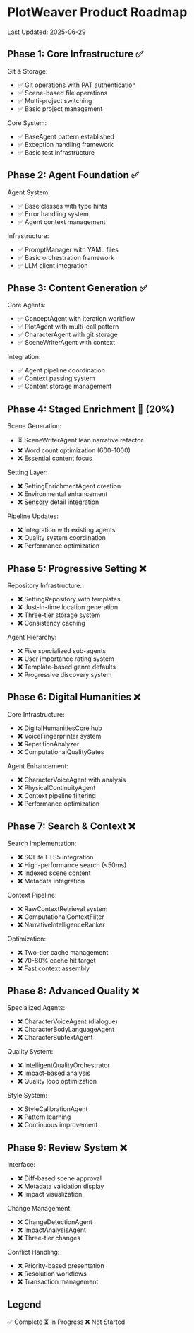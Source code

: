 # PlotWeaver Product Roadmap
Last Updated: 2025-06-29

## Phase 1: Core Infrastructure ✅

Git & Storage:
- ✅ Git operations with PAT authentication
- ✅ Scene-based file operations
- ✅ Multi-project switching
- ✅ Basic project management

Core System:
- ✅ BaseAgent pattern established
- ✅ Exception handling framework
- ✅ Basic test infrastructure

## Phase 2: Agent Foundation ✅

Agent System:
- ✅ Base classes with type hints
- ✅ Error handling system
- ✅ Agent context management

Infrastructure:
- ✅ PromptManager with YAML files
- ✅ Basic orchestration framework
- ✅ LLM client integration

## Phase 3: Content Generation ✅

Core Agents:
- ✅ ConceptAgent with iteration workflow
- ✅ PlotAgent with multi-call pattern
- ✅ CharacterAgent with git storage
- ✅ SceneWriterAgent with context

Integration:
- ✅ Agent pipeline coordination
- ✅ Context passing system
- ✅ Content storage management

## Phase 4: Staged Enrichment 🚧 (20%)

Scene Generation:
- ⏳ SceneWriterAgent lean narrative refactor
- ❌ Word count optimization (600-1000)
- ❌ Essential content focus

Setting Layer:
- ❌ SettingEnrichmentAgent creation
- ❌ Environmental enhancement
- ❌ Sensory detail integration

Pipeline Updates:
- ❌ Integration with existing agents
- ❌ Quality system coordination
- ❌ Performance optimization

## Phase 5: Progressive Setting ❌

Repository Infrastructure:
- ❌ SettingRepository with templates
- ❌ Just-in-time location generation
- ❌ Three-tier storage system
- ❌ Consistency caching

Agent Hierarchy:
- ❌ Five specialized sub-agents
- ❌ User importance rating system
- ❌ Template-based genre defaults
- ❌ Progressive discovery system

## Phase 6: Digital Humanities ❌

Core Infrastructure:
- ❌ DigitalHumanitiesCore hub
- ❌ VoiceFingerprinter system
- ❌ RepetitionAnalyzer
- ❌ ComputationalQualityGates

Agent Enhancement:
- ❌ CharacterVoiceAgent with analysis
- ❌ PhysicalContinuityAgent
- ❌ Context pipeline filtering
- ❌ Performance optimization

## Phase 7: Search & Context ❌

Search Implementation:
- ❌ SQLite FTS5 integration
- ❌ High-performance search (<50ms)
- ❌ Indexed scene content
- ❌ Metadata integration

Context Pipeline:
- ❌ RawContextRetrieval system
- ❌ ComputationalContextFilter
- ❌ NarrativeIntelligenceRanker

Optimization:
- ❌ Two-tier cache management
- ❌ 70-80% cache hit target
- ❌ Fast context assembly

## Phase 8: Advanced Quality ❌

Specialized Agents:
- ❌ CharacterVoiceAgent (dialogue)
- ❌ CharacterBodyLanguageAgent
- ❌ CharacterSubtextAgent

Quality System:
- ❌ IntelligentQualityOrchestrator
- ❌ Impact-based analysis
- ❌ Quality loop optimization

Style System:
- ❌ StyleCalibrationAgent
- ❌ Pattern learning
- ❌ Continuous improvement

## Phase 9: Review System ❌

Interface:
- ❌ Diff-based scene approval
- ❌ Metadata validation display
- ❌ Impact visualization

Change Management:
- ❌ ChangeDetectionAgent
- ❌ ImpactAnalysisAgent
- ❌ Three-tier changes

Conflict Handling:
- ❌ Priority-based presentation
- ❌ Resolution workflows
- ❌ Transaction management

## Legend
✅ Complete
⏳ In Progress
❌ Not Started